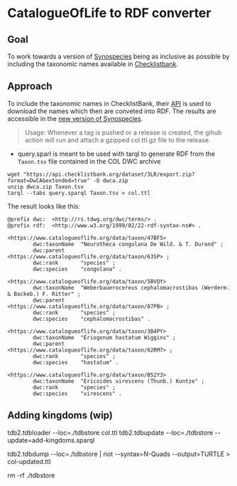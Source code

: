 # CatalogueOfLife to RDF converter

## Goal
To work towards a version of [Synospecies](https://synospecies.plazi.org/) being as inclusive as possible by including the taxonomic names available in [Checklistbank](https://www.checklistbank.org/). 

## Approach
To include the taxonomic names in ChecklistBank, their [API](https://api.checklistbank.org/) is used to download the names which then are conveted into RDF. The results are accessible in the [new version of Synospecies](https://synospecies.plazi.org/next/).

> Usage: Whenever a tag is pushed or a release is created, the gihub action will run and attach a gzipped col.ttl.gz file to the release.

- query.sparl is meant to be used with tarql to generate RDF from the `Taxon.tsv` file contained in the COL DWC archive

```
wget "https://api.checklistbank.org/dataset/3LR/export.zip?format=DwCA&extended=true" -O dwca.zip
unzip dwca.zip Taxon.tsv
tarql --tabs query.sparql Taxon.tsv > col.ttl
```

The result looks like this:
```turtle
@prefix dwc:  <http://rs.tdwg.org/dwc/terms/> .
@prefix rdf:  <http://www.w3.org/1999/02/22-rdf-syntax-ns#> .

<https://www.catalogueoflife.org/data/taxon/47BF5>
        dwc:taxonName  "Neurotheca congolana De Wild. & T. Durand" ;
        dwc:parent     <https://www.catalogueoflife.org/data/taxon/63SP> ;
        dwc:rank       "species" ;
        dwc:species    "congolana" .

<https://www.catalogueoflife.org/data/taxon/5BVQY>
        dwc:taxonName  "Weberbauerocereus cephalomacrostibas (Werderm. & Backeb.) F. Ritter" ;
        dwc:parent     <https://www.catalogueoflife.org/data/taxon/87PB> ;
        dwc:rank       "species" ;
        dwc:species    "cephalomacrostibas" .

<https://www.catalogueoflife.org/data/taxon/3B4PY>
        dwc:taxonName  "Eriogonum hastatum Wiggins" ;
        dwc:parent     <https://www.catalogueoflife.org/data/taxon/62RM7> ;
        dwc:rank       "species" ;
        dwc:species    "hastatum" .

<https://www.catalogueoflife.org/data/taxon/B52Y3>
        dwc:taxonName  "Ericoides virescens (Thunb.) Kuntze" ;
        dwc:rank       "species" ;
        dwc:species    "virescens" .
```
## Adding kingdoms (wip)

tdb2.tdbloader --loc=./tdbstore col.ttl
tdb2.tdbupdate --loc=./tdbstore --update=add-kingdoms.sparql

tdb2.tdbdump --loc=./tdbstore | riot --syntax=N-Quads --output=TURTLE > col-updated.ttl

rm -rf ./tdbstore
